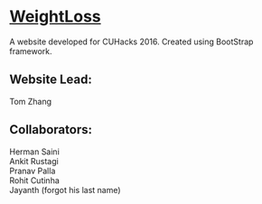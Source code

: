 # [WeightLoss](https://zhangtom54321.github.io/WeightLoss/)

A website developed for CUHacks 2016. Created using BootStrap framework.
## Website Lead:
Tom Zhang

## Collaborators:
Herman Saini<br />
Ankit Rustagi<br />
Pranav Palla<br />
Rohit Cutinha<br />
Jayanth (forgot his last name)<br />
